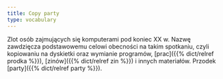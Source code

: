 ```yaml
---
title: Copy party
type: vocabulary
---
```


Zlot osób zajmujących się komputerami pod koniec XX w. Nazwę zawdzięcza podstawowemu celowi obecności na takim spotkaniu, czyli kopiowaniu na dyskietki oraz wymianie programów, [prac]({{% dict/relref prodka %}}), [zinów]({{% dict/relref zin %}}) i innych materiałów. Przodek [party]({{% dict/relref party %}}). 